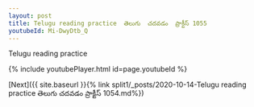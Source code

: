 ```yaml
---
layout: post
title: Telugu reading practice  తెలుగు  చదవడం  ప్రాక్టీస్ 1055
youtubeId: Mi-DwyDtb_Q
---
```

 
 
Telugu reading practice
 
 
 
 
 


{% include youtubePlayer.html id=page.youtubeId %}
 
[Next]({{ site.baseurl }}{% link  split1/_posts/2020-10-14-Telugu reading practice  తెలుగు  చదవడం  ప్రాక్టీస్ 1054.md%})
 
